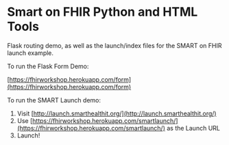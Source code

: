 # Smart on FHIR Python and HTML Tools

Flask routing demo, as well as the launch/index files for the SMART on FHIR launch example.

To run the Flask Form Demo:

[https://fhirworkshop.herokuapp.com/form](https://fhirworkshop.herokuapp.com/form)

To run the SMART Launch demo:

1. Visit [http://launch.smarthealthit.org/](http://launch.smarthealthit.org/)
2. Use [https://fhirworkshop.herokuapp.com/smartlaunch/](https://fhirworkshop.herokuapp.com/smartlaunch/) as the Launch URL
3. Launch!

